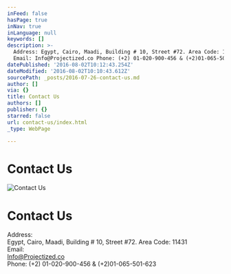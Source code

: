 ```yaml
---
inFeed: false
hasPage: true
inNav: true
inLanguage: null
keywords: []
description: >-
  Address: Egypt, Cairo, Maadi, Building # 10, Street #72. Area Code: 11431
  Email: Info@Projectized.co Phone: (+2) 01-020-900-456 & (+2)01-065-501-623
datePublished: '2016-08-02T10:12:43.254Z'
dateModified: '2016-08-02T10:10:43.612Z'
sourcePath: _posts/2016-07-26-contact-us.md
author: []
via: {}
title: Contact Us
authors: []
publisher: {}
starred: false
url: contact-us/index.html
_type: WebPage

---
```

# Contact Us
![Contact Us](https://the-grid-user-content.s3-us-west-2.amazonaws.com/69e40b53-d78e-4a3e-927c-8c087d5dce81.jpg)

# Contact Us

Address:   
Egypt, Cairo, Maadi, Building \# 10, Street \#72\. Area Code: 11431   
Email:   
Info@Projectized.co   
Phone: (+2) 01-020-900-456 & (+2)01-065-501-623